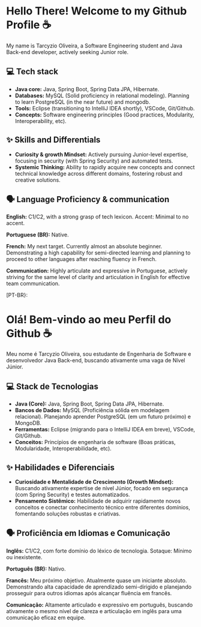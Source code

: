 
# Hello There! Welcome to my Github Profile ☕
My name is Tarcyzio Oliveira, a Software Engineering student and Java Back-end developer, actively seeking Junior role.
## 
## 💻 Tech stack 
- **Java core:** Java, Spring Boot, Spring Data JPA, Hibernate.
- **Databases:** MySQL (Solid proficiency in relational modeling). Planning to learn PostgreSQL (in the near future) and mongodb.
- **Tools:** Eclipse (transitioning to IntelliJ IDEA shortly), VSCode, Git/Github.
- **Concepts:** Software engineering principles (Good practices, Modularity, Interoperability, etc).
## ✨ Skills and Differentials 
- **Curiosity & growth Mindset:** Actively pursuing Junior-level expertise, focusing in security (with Spring Security) and automated tests.
- **Systemic Thinking:** Ability to rapidly acquire new concepts and connect technical knowledge across different domains, fostering robust and creative solutions.
## 🗣️ Language Proficiency & communication 

**English:** C1/C2, with a strong grasp of tech lexicon. Accent: Minimal to no accent.

**Portuguese (BR):** Native.

**French:** My next target. Currently almost an absolute beginner. Demonstrating a high capability for semi-directed learning and planning to proceed to other languages after reaching fluency in French.



**Communication:** Highly articulate and expressive in Portuguese, actively striving for the same level of clarity and articulation in English for effective team communication.

[PT-BR}:
# Olá! Bem-vindo ao meu Perfil do Github ☕
Meu nome é Tarcyzio Oliveira, sou estudante de Engenharia de Software e desenvolvedor Java Back-end, buscando ativamente uma vaga de Nível Júnior.
## 
## 💻 Stack de Tecnologias
- **Java (Core):** Java, Spring Boot, Spring Data JPA, Hibernate.
- **Bancos de Dados:** MySQL (Proficiência sólida em modelagem relacional). Planejando aprender PostgreSQL (em um futuro próximo) e MongoDB.
- **Ferramentas:** Eclipse (migrando para o IntelliJ IDEA em breve), VSCode, Git/Github.
- **Conceitos:** Princípios de engenharia de software (Boas práticas, Modularidade, Interoperabilidade, etc).
## ✨ Habilidades e Diferenciais
- **Curiosidade e Mentalidade de Crescimento (Growth Mindset):** Buscando ativamente expertise de nível Júnior, focado em segurança (com Spring Security) e testes automatizados.
- **Pensamento Sistêmico:** Habilidade de adquirir rapidamente novos conceitos e conectar conhecimento técnico entre diferentes domínios, fomentando soluções robustas e criativas.
## 🗣️ Proficiência em Idiomas e Comunicação

**Inglês:** C1/C2, com forte domínio do léxico de tecnologia. Sotaque: Mínimo ou inexistente.

**Português (BR):** Nativo.

**Francês:** Meu próximo objetivo. Atualmente quase um iniciante absoluto. Demonstrando alta capacidade de aprendizado semi-dirigido e planejando prosseguir para outros idiomas após alcançar fluência em francês.

**Comunicação:** Altamente articulado e expressivo em português, buscando ativamente o mesmo nível de clareza e articulação em inglês para uma comunicação eficaz em equipe.
<!--
**CelestialHarp/CelestialHarp** is a ✨ _special_ ✨ repository because its `README.md` (this file) appears on your GitHub profile.

Here are some ideas to get you started:

- 🔭 I’m currently working on ...
- 🌱 I’m currently learning ...
- 👯 I’m looking to collaborate on ...
- 🤔 I’m looking for help with ...
- 💬 Ask me about ...
- 📫 How to reach me: ...
- 😄 Pronouns: ...
- ⚡ Fun fact: ...
-->
